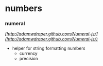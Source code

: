 numbers
=======

### numeral

*[http://adamwdraper.github.com/Numeral-js/](http://adamwdraper.github.com/Numeral-js/)*

- helper for string formatting numbers
  - currency
  - precision